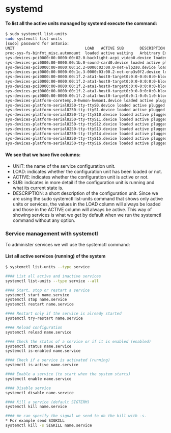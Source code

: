 # systemd

#### To list all the active units managed by systemd execute the command:
````bash
$ sudo systemctl list-units
sudo systemctl list-units
[sudo] password for antonio:        
UNIT                               LOAD   ACTIVE SUB       DESCRIPTION
proc-sys-fs-binfmt_misc.automount  loaded active waiting   Arbitrary Executable File Formats 
sys-devices-pci0000:00-0000:00:02.0-backlight-acpi_video0.device loaded active plugged   /sys
sys-devices-pci0000:00-0000:00:1b.0-sound-card0.device loaded active plugged   7 Series/C210 
sys-devices-pci0000:00-0000:00:1c.2-0000:02:00.0-net-wlp2s0.device loaded active plugged   Ce
sys-devices-pci0000:00-0000:00:1c.3-0000:03:00.2-net-enp3s0f2.device loaded active plugged   
sys-devices-pci0000:00-0000:00:1f.2-ata1-host0-target0:0:0-0:0:0:0-block-sda-sda1.device load
sys-devices-pci0000:00-0000:00:1f.2-ata1-host0-target0:0:0-0:0:0:0-block-sda-sda2.device load
sys-devices-pci0000:00-0000:00:1f.2-ata1-host0-target0:0:0-0:0:0:0-block-sda-sda5.device load
sys-devices-pci0000:00-0000:00:1f.2-ata1-host0-target0:0:0-0:0:0:0-block-sda.device loaded ac
sys-devices-pci0000:00-0000:00:1f.2-ata1-host0-target0:0:1-0:0:1:0-block-sr0.device loaded ac
sys-devices-platform-coretemp.0-hwmon-hwmon1.device loaded active plugged   /sys/devices/plat
sys-devices-platform-serial8250-tty-ttyS0.device loaded active plugged   /sys/devices/platfor
sys-devices-platform-serial8250-tty-ttyS1.device loaded active plugged   /sys/devices/platfor
sys-devices-platform-serial8250-tty-ttyS10.device loaded active plugged   /sys/devices/platfo
sys-devices-platform-serial8250-tty-ttyS11.device loaded active plugged   /sys/devices/platfo
sys-devices-platform-serial8250-tty-ttyS12.device loaded active plugged   /sys/devices/platfo
sys-devices-platform-serial8250-tty-ttyS13.device loaded active plugged   /sys/devices/platfo
sys-devices-platform-serial8250-tty-ttyS14.device loaded active plugged   /sys/devices/platfo
sys-devices-platform-serial8250-tty-ttyS15.device loaded active plugged   /sys/devices/platfo
sys-devices-platform-serial8250-tty-ttyS16.device loaded active plugged   /sys/devices/platfo

````
#### We see that we have five columns:

* UNIT: the name of the service configuration unit.
* LOAD: indicates whether the configuration unit has been loaded or not.
* ACTIVE: indicates whether the configuration unit is active or not.
* SUB: indicates in more detail if the configuration unit is running and what its current state is.
* DESCRIPTION: a short description of the configuration unit.
Since we are using the sudo systemctl list-units command that shows only active units or services, the values ​​in the LOAD column will always be loaded and those in the ACTIVE column will always be active. This way of showing services is what we get by default when we run the systemctl command without any option.

### Service management with systemctl
To administer services we will use the systemctl command:

#### List all active services (running) of the system
````bash
$ systemctl list-units --type service

#### List all active and inactive services
systemctl list-units --type service --all

#### Start, stop or restart a service
systemctl start name.service
systemctl stop name.service
systemctl restart name.service

#### Restart only if the service is already started
systemctl try-restart name.service

#### Reload configuration
systemctl reload name.service

#### Check the status of a service or if it is enabled (enabled)
systemctl status name.service
systemctl is-enabled name.service

#### Check if a service is activated (running)
systemctl is-active name.service

#### Enable a service (to start when the system starts)
systemctl enable name.service

#### Disable service
systemctl disable name.service

#### Kill a service (default SIGTERM)
systemctl kill name.service

#### We can specify the signal we send to do the kill with -s.
* For example send SIGKILL
systemctl kill -s SIGKILL name.service
````

